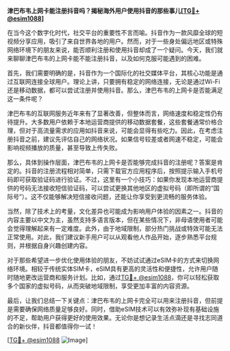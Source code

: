 **津巴布韦上网卡能注册抖音吗？揭秘海外用户使用抖音的那些事儿[[TG💪+ @esim1088](https://t.me/s/esim1088)]**

在当今这个数字化时代，社交平台的重要性不言而喻。抖音作为一款风靡全球的短视频分享应用，吸引了来自世界各地的用户。然而，对于一些身处偏远地区或特殊网络环境下的朋友来说，能否顺利注册和使用抖音却成了一个疑问。今天，我们就来聊聊津巴布韦的上网卡能不能注册抖音，以及如何克服可能遇到的困难。

首先，我们需要明确的是，抖音作为一个国际化的社交媒体平台，其核心功能是通过互联网连接全球用户。理论上讲，只要拥有稳定的网络连接，无论是通过Wi-Fi还是移动数据，都可以尝试注册并使用抖音。那么，津巴布韦的上网卡是否能满足这一条件呢？

津巴布韦的互联网服务近年来有了显著改善，但整体而言，网络速度和稳定性仍有待提升。大多数用户依赖于本地运营商提供的移动数据套餐，这些套餐通常价格合理，但对于高流量需求的应用如抖音来说，可能会显得有些吃力。因此，在考虑注册抖音之前，建议先评估自己的网络状况。如果信号较差或者网速不稳定，可能会影响视频播放的质量，甚至导致上传失败。

那么，具体到操作层面，津巴布韦的上网卡是否能够完成抖音的注册呢？答案是肯定的。抖音的注册流程相对简单，只需下载官方应用程序后，按照提示输入手机号码即可获取验证码进行验证。不过，这里有一个小技巧：如果你发现本地运营商提供的号码无法接收短信验证码，可以尝试更换其他地区的虚拟号码（即所谓的“国际号”）。这不仅能够解决短信接收问题，还能让你享受到更流畅的服务体验。

当然，除了技术上的考量，文化差异也可能成为影响用户体验的因素之一。抖音的内容主要以中文为主，虽然支持多语言版本，但在某些情况下，非母语使用者可能会觉得理解起来有一定难度。此外，由于地域限制，部分热门挑战或特效可能无法正常使用。对此，我们建议新手用户可以从观看他人作品开始，逐步熟悉平台规则，并根据自身兴趣创建内容。

对于那些希望进一步优化使用体验的朋友，不妨试试通过eSIM卡的方式来切换网络环境。相较于传统实体SIM卡，eSIM具有更高的灵活性和便捷性，允许用户随时随地更改运营商和服务计划。比如，通过[TG💪+ @esim1088](https://t.me/s/esim1088)，你可以轻松获取多个国家的虚拟号码，从而突破地域限制，享受更加丰富的内容资源。

最后，让我们总结一下关键点：津巴布韦的上网卡完全可以用来注册抖音，但前提是需要确保网络质量足够良好。同时，借助eSIM技术可以有效弥补现有基础设施的不足，帮助用户获得更好的使用效果。无论你是想记录生活点滴还是寻找志同道合的新伙伴，抖音都值得你一试！

[[TG💪+ @esim1088](https://t.me/s/esim1088) ![Image](https://i.postimg.cc/4NQfJmqS/Snipaste-2025-05-13-00-14-12.png)]